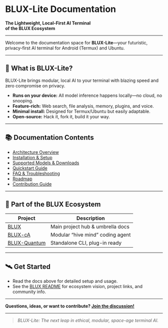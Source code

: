 # BLUX-Lite Documentation

**The Lightweight, Local-First AI Terminal  
of the BLUX Ecosystem**

---

Welcome to the documentation space for **BLUX-Lite**—your futuristic, privacy-first AI terminal for Android (Termux) and Ubuntu.

---

## 🚀 What is BLUX-Lite?

BLUX-Lite brings modular, local AI to your terminal with blazing speed and zero compromise on privacy.  
- **Runs on your device:** All model inference happens locally—no cloud, no snooping.
- **Feature-rich:** Web search, file analysis, memory, plugins, and voice.
- **Minimal install:** Designed for Termux/Ubuntu but easily adaptable.
- **Open-source:** Hack it, fork it, build it your way.

---

## 📚 Documentation Contents

- [Architecture Overview](docs/architecture.md)
- [Installation & Setup](docs/install.md)
- [Supported Models & Downloads](../models/README.md)
- [Quickstart Guide](../guides/quickstart.md)
- [FAQ & Troubleshooting](../guides/faq.md)
- [Roadmap](docs/roadmap.md)
- [Contribution Guide](../CONTRIBUTING.md)

---

## 🌌 Part of the BLUX Ecosystem

| Project         | Description                              |
|-----------------|------------------------------------------|
| [BLUX](https://github.com/Justadudeinspace/blux)           | Main project hub & umbrella docs   |
| [BLUX-cA](https://github.com/Justadudeinspace/blux-ca)     | Modular “hive mind” coding agent   |
| [BLUX-Quantum](https://github.com/Justadudeinspace/blux-quantum) | Standalone CLI, plug-in ready   |

---

## 🛰️ Get Started

- Read the docs above for detailed setup and usage.
- See the [BLUX README](https://github.com/Justadudeinspace/blux) for ecosystem vision, project links, and community info.

---

**Questions, ideas, or want to contribute? [Join the discussion!](https://github.com/Justadudeinspace/blux/discussions)**

---

> _BLUX-Lite: The next leap in ethical, modular, space-age terminal AI._
